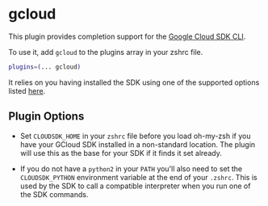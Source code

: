 # gcloud

This plugin provides completion support for the
[Google Cloud SDK CLI](https://cloud.google.com/sdk/gcloud/).

To use it, add `gcloud` to the plugins array in your zshrc file.

```zsh
plugins=(... gcloud)
```

It relies on you having installed the SDK using one of the supported options
listed [here](https://cloud.google.com/sdk/install).

## Plugin Options

* Set `CLOUDSDK_HOME` in your `zshrc` file before you load oh-my-zsh if you have
your GCloud SDK installed in a non-standard location. The plugin will use this
as the base for your SDK if it finds it set already.

* If you do not have a `python2` in your `PATH` you'll also need to set the
`CLOUDSDK_PYTHON` environment variable at the end of your `.zshrc`. This is
used by the SDK to call a compatible interpreter when you run one of the
SDK commands.
